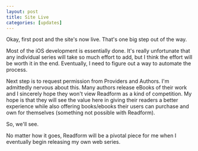```yaml
---
layout: post
title: Site Live
categories: [updates]
---
```


Okay, first post and the site's now live. That's one big step out of the way.

Most of the iOS development is essentially done. It's really unfortunate that any individual series will take so much effort to add, but I think the effort will be worth it in the end. Eventually, I need to figure out a way to automate the process.

Next step is to request permission from Providers and Authors. I'm admittedly nervous about this. Many authors release eBooks of their work and I sincerely hope they won't view Readform as a kind of competition. My hope is that they will see the value here in giving their readers a better experience while also offering books/ebooks their users can purchase and own for themselves (something not possible with Readform).

So, we'll see.

No matter how it goes, Readform will be a pivotal piece for me when I eventually begin releasing my own web series.
